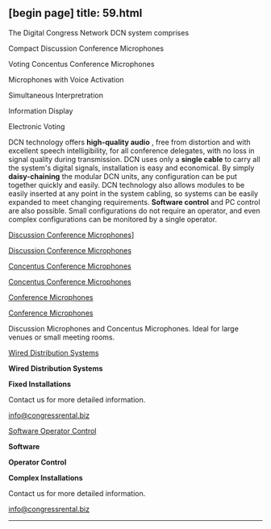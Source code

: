 [begin page]
 title: 59.html
----------------------------------------------------------

The Digital Congress Network DCN system comprises

Compact Discussion Conference Microphones

Voting Concentus Conference Microphones

Microphones with Voice Activation

Simultaneous Interpretration

Information Display

Electronic Voting

DCN technology offers **high-quality audio** , free from distortion and with excellent speech intelligibility, for all conference delegates, with no loss in signal quality during transmission. DCN uses only a **single cable** to carry all the system's digital signals, installation is easy and economical. By simply **daisy-chaining** the modular DCN units, any configuration can be put together quickly and easily. DCN technology also allows modules to be easily inserted at any point in the system cabling, so systems can be easily expanded to meet changing requirements. **Software control** and PC control are also possible. Small configurations do not require an operator, and even complex configurations can be monitored by a single operator.

[Discussion Conference Microphones](/wp-content/uploads/2011/09/CCU800ChairmansUnit1.jpg)]

[Discussion Conference Microphones](products_mics.html)

[Concentus Conference Microphones](/wp-content/uploads/2011/09/dcn_concentus.jpg)

[Concentus Conference Microphones](products_concentus.html)

[Conference Microphones](/wp-content/uploads/2011/09/cm_small.jpg)

[Conference Microphones](/wp-content/uploads/2011/09/cm_large.jpg)

Discussion Microphones and Concentus Microphones. Ideal for large venues or small meeting rooms.

[Wired Distribution Systems](/wp-content/uploads/2011/09/dcn_3.jpg)

**Wired Distribution Systems**

**Fixed Installations**

Contact us for more detailed information.

[info@congressrental.biz](mailto:info@congressrental.biz)

[Software Operator Control](/wp-content/uploads/2011/09/DCN-collage-198W.jpg)

**Software**

**Operator Control**

**Complex Installations**

Contact us for more detailed information.

[info@congressrental.biz](mailto:info@congressrental.biz)




----------------------------------------------------------
